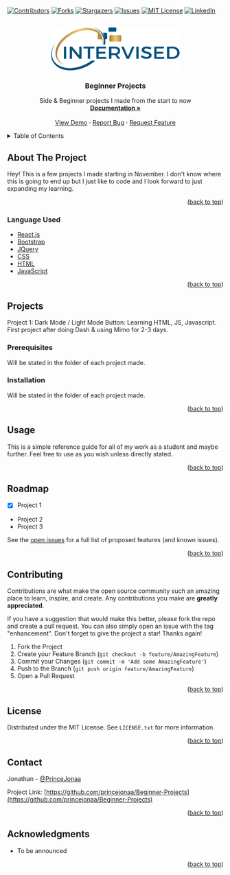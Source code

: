 <div id="top"></div>

[![Contributors][contributors-shield]][contributors-url]
[![Forks][forks-shield]][forks-url]
[![Stargazers][stars-shield]][stars-url]
[![Issues][issues-shield]][issues-url]
[![MIT License][license-shield]][license-url]
[![LinkedIn][linkedin-shield]][linkedin-url]



<!-- PROJECT LOGO -->
<br />
<div align="center">
  <a href="https://github.com/princejonaa/Beginner-Projects">
    <img src="images/logo.png" alt="Logo" width="300" height="100">
  </a>

<h3 align="center">Beginner Projects</h3>

  <p align="center">
    Side & Beginner projects I made from the start to now
    <br />
    <a href="https://github.com/princejonaa/Beginner-Projects"><strong>Documentation »</strong></a>
    <br />
    <br />
    <a href="https://github.com/princejonaa/Beginner-Projects">View Demo</a>
    ·
    <a href="https://github.com/princejonaa/Beginner-Projects/issues">Report Bug</a>
    ·
    <a href="https://github.com/princejonaa/Beginner-Projects/issues">Request Feature</a>
  </p>
</div>



<!-- TABLE OF CONTENTS -->
<details>
  <summary>Table of Contents</summary>
  <ol>
    <li>
      <a href="#about-the-project">About The Project</a>
      <ul>
        <li><a href="#Language-Used">Languages Used</a></li>
      </ul>
    </li>
    <li>
      <a href="#Projects">Projects</a>
      <ul>
        <li><a href="#prerequisites">Prerequisites</a></li>
      </ul>
    </li>
    <li><a href="#usage">Usage</a></li>
    <li><a href="#roadmap">Roadmap</a></li>
    <li><a href="#contributing">Contributing</a></li>
    <li><a href="#license">License</a></li>
    <li><a href="#contact">Contact</a></li>
    <li><a href="#acknowledgments">Acknowledgments</a></li>
  </ol>
</details>



<!-- ABOUT THE PROJECT -->
## About The Project

Hey! This is a few projects I made starting in November. I don't know where this is going to end up but I just like to code and I look forward to just expanding my learning.

<p align="right">(<a href="#top">back to top</a>)</p>



### Language Used

* [React.js](https://reactjs.org/)
* [Bootstrap](https://getbootstrap.com)
* [JQuery](https://jquery.com)
* [CSS](https://www.w3.org/TR/CSS/#css)
* [HTML](https://html.spec.whatwg.org)
* [JavaScript](https://www.ecma-international.org/publications-and-standards/standards/ecma-262/)

<p align="right">(<a href="#top">back to top</a>)</p>



<!-- Projects -->
## Projects

Project 1: Dark Mode / Light Mode Button: Learning HTML, JS, Javascript. First project after doing Dash & using Mimo for 2-3 days.

### Prerequisites

Will be stated in the folder of each project made.

### Installation

Will be stated in the folder of each project made.

<p align="right">(<a href="#top">back to top</a>)</p>



<!-- USAGE EXAMPLES -->
## Usage

This is a simple reference guide for all of my work as a student and maybe further. Feel free to use as you wish unless directly stated.

<p align="right">(<a href="#top">back to top</a>)</p>



<!-- ROADMAP -->
## Roadmap

- [x] Project 1 
- Project 2
- Project 3

See the [open issues](https://github.com/princejonaa/Beginner-Projects/issues) for a full list of proposed features (and known issues).

<p align="right">(<a href="#top">back to top</a>)</p>



<!-- CONTRIBUTING -->
## Contributing

Contributions are what make the open source community such an amazing place to learn, inspire, and create. Any contributions you make are **greatly appreciated**.

If you have a suggestion that would make this better, please fork the repo and create a pull request. You can also simply open an issue with the tag "enhancement".
Don't forget to give the project a star! Thanks again!

1. Fork the Project
2. Create your Feature Branch (`git checkout -b feature/AmazingFeature`)
3. Commit your Changes (`git commit -m 'Add some AmazingFeature'`)
4. Push to the Branch (`git push origin feature/AmazingFeature`)
5. Open a Pull Request

<p align="right">(<a href="#top">back to top</a>)</p>



<!-- LICENSE -->
## License

Distributed under the MIT License. See `LICENSE.txt` for more information.

<p align="right">(<a href="#top">back to top</a>)</p>



<!-- CONTACT -->
## Contact

Jonathan - [@PrinceJonaa](https://twitter.com/PrinceJonaa)

Project Link: [https://github.com/princejonaa/Beginner-Projects](https://github.com/princejonaa/Beginner-Projects)

<p align="right">(<a href="#top">back to top</a>)</p>



<!-- ACKNOWLEDGMENTS -->
## Acknowledgments

* To be announced

<p align="right">(<a href="#top">back to top</a>)</p>



<!-- MARKDOWN LINKS & IMAGES -->
<!-- https://www.markdownguide.org/basic-syntax/#reference-style-links -->
[contributors-shield]: https://img.shields.io/github/contributors/princejonaa/Beginner-Projects.svg?style=for-the-badge
[contributors-url]: https://github.com/princejonaa/Beginner-Projects/graphs/contributors
[forks-shield]: https://img.shields.io/github/forks/princejonaa/Beginner-Projects.svg?style=for-the-badge
[forks-url]: https://github.com/princejonaa/Beginner-Projects/network/members
[stars-shield]: https://img.shields.io/github/stars/princejonaa/Beginner-Projects.svg?style=for-the-badge
[stars-url]: https://github.com/princejonaa/Beginner-Projects/stargazers
[issues-shield]: https://img.shields.io/github/issues/princejonaa/Beginner-Projects.svg?style=for-the-badge
[issues-url]: https://github.com/princejonaa/Beginner-Projects/issues
[license-shield]: https://img.shields.io/github/license/princejonaa/Beginner-Projects.svg?style=for-the-badge
[license-url]: https://github.com/princejonaa/Beginner-Projects/blob/master/LICENSE.txt
[linkedin-shield]: https://img.shields.io/badge/-LinkedIn-black.svg?style=for-the-badge&logo=linkedin&colorB=555
[linkedin-url]: https://linkedin.com/in/jonathan-bonner-professional
[product-screenshot]: images/screenshot.png
